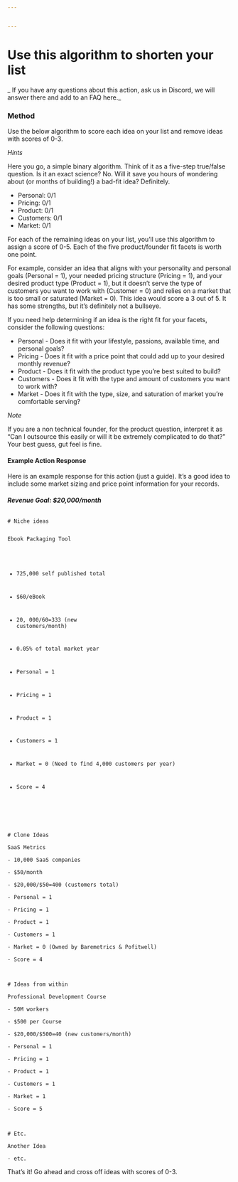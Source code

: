 ```yaml
---


---
```


<h1 id="use-this-algorithm-to-shorten-your-list">Use this algorithm to shorten your list</h1>
<p>_  If you have any questions about this action, ask us in Discord, we will answer there and add to an FAQ here._</p>
<h3 id="method">Method</h3>
<p>Use the below algorithm to score each idea on your list and remove ideas with scores of 0-3.</p>
<p><em>Hints</em></p>
<p>Here you go, a simple binary algorithm. Think of it as a five-step true/false question. Is it an exact science? No. Will it save you hours of wondering about (or months of building!) a bad-fit idea? Definitely.</p>
<ul>
<li>Personal: 0/1</li>
<li>Pricing: 0/1</li>
<li>Product: 0/1</li>
<li>Customers: 0/1</li>
<li>Market: 0/1</li>
</ul>
<p>For each of the remaining ideas on your list, you’ll use this algorithm to assign a score of 0-5. Each of the five product/founder fit facets is worth one point.</p>
<p>For example, consider an idea that aligns with your personality and personal goals (Personal = 1), your needed pricing structure (Pricing = 1), and your desired product type (Product = 1), but it doesn’t serve the type of customers you want to work with (Customer = 0) and relies on a market that is too small or saturated (Market = 0). This idea would score a 3 out of 5. It has some strengths, but it’s definitely not a bullseye.</p>
<p>If you need help determining if an idea is the right fit for your facets, consider the following questions:</p>
<ul>
<li>Personal - Does it fit with your lifestyle, passions, available time, and personal goals?</li>
<li>Pricing - Does it fit with a price point that could add up to your desired monthly revenue?</li>
<li>Product - Does it fit with the product type you’re best suited to build?</li>
<li>Customers - Does it fit with the type and amount of customers you want to work with?</li>
<li>Market - Does it fit with the type, size, and saturation of market you’re comfortable serving?</li>
</ul>
<p><em>Note</em></p>
<p>If you are a non technical founder, for the product question, interpret it as “Can I outsource this easily or will it be extremely complicated to do that?” Your best guess, gut feel is fine.</p>
<h4 id="example-action-response">Example Action Response</h4>
<p>Here is an example response for this action (just a guide). It’s a good idea to include some market sizing and price point information for your records.</p>
<h4 id="revenue-goal-20000month"><em>Revenue Goal: $20,000/month</em></h4>
<pre><code>
# Niche ideas

Ebook Packaging Tool

- 725,000 self published total

- $60/eBook

- $20,000/$60=333 (new customers/month)

- 0.05% of total market year

- Personal = 1

- Pricing = 1

- Product = 1

- Customers = 1

- Market = 0 (Need to find 4,000 customers per year)

- Score = 4

</code></pre>
<pre><code>
# Clone Ideas

SaaS Metrics

- 10,000 SaaS companies

- $50/month

- $20,000/$50=400 (customers total)

- Personal = 1

- Pricing = 1

- Product = 1

- Customers = 1

- Market = 0 (Owned by Baremetrics &amp; Pofitwell)

- Score = 4

</code></pre>
<pre><code>
# Ideas from within

Professional Development Course

- 50M workers

- $500 per Course

- $20,000/$500=40 (new customers/month)

- Personal = 1

- Pricing = 1

- Product = 1

- Customers = 1

- Market = 1

- Score = 5

</code></pre>
<pre><code>
# Etc.

Another Idea

- etc.
</code></pre>
<p>That’s it! Go ahead and cross off ideas with scores of 0-3.</p>

